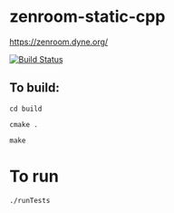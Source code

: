 # zenroom-static-cpp

https://zenroom.dyne.org/

[![Build Status](https://travis-ci.org/chespinoza/zenroom-static-cpp.svg?branch=master)](https://travis-ci.org/chespinoza/zenroom-static-cpp)

## To build:
`cd build`

`cmake .`

`make`

# To run 
`./runTests`


